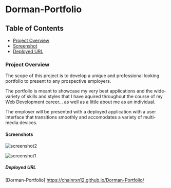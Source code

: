 # Dorman-Portfolio

## Table of Contents
* [Project Overview](#Project-overview)
* [Screenshot](#Screenshot)
* [Deployed URL](#Deployed-url)

### Project Overview

The scope of this project is to develop a unique and professional looking portfolio to present to any prospective employers. 

The portfolio is meant to showcase my very best applications and the wide-variety of skills and styles that I have aquired throughout the course of my Web Development career... as well as a little about me as an individual.

The employer will be presented with a deployed application with a user interface that transitions smoothly and accomodates a variety of multi-media devices.  

#### Screenshots
![screenshot2](https://user-images.githubusercontent.com/78969397/117525480-22d92000-af88-11eb-8197-8c363b6e2033.png)

![screenshot1](https://user-images.githubusercontent.com/78969397/117525656-38e6e080-af88-11eb-8b26-0581419bd973.png)


##### Deployed URL

[Dorman-Portfolio] https://chainrxn12.github.io/Dorman-Portfolio/
